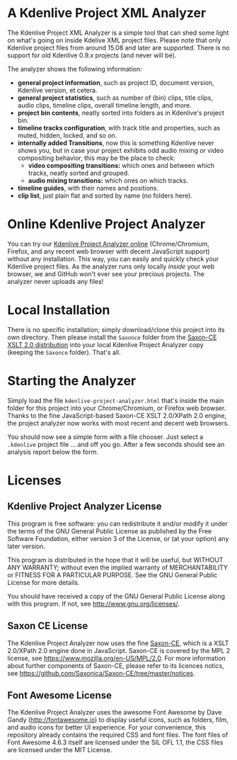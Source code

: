 # A Kdenlive Project XML Analyzer

The Kdenlive Project XML Analyzer is a simple tool that can shed some light on what's going on inside
Kdelive XML project files. Please note that only Kdenlive project files from around 15.08 and later are supported. There is no support for old Kdenlive 0.9.x projects (and never will be).

The analyzer shows the following information:
- **general project information**, such as project ID, document version, Kdenlive version, et cetera.
- **general project statistics**, such as number of (bin) clips, title clips, audio clips, timeline clips, overall timeline length, and more.
- **project bin contents**, neatly sorted into folders as in Kdenlive's project bin.
- **timeline tracks configuration**, with track title and properties, such as muted, hidden, locked, and so on.
- **internally added Transitions**, now this is something Kdenlive never shows you,
  but in case your project exhibits odd audio mixing or video compositing behavior, this may be the place to check:
  - **video compositing transitions:** which ones and between which tracks, neatly sorted and grouped.
  - **audio mixing transitions:** which ones on which tracks.
- **timeline guides**, with their names and positions.
- **clip list**, just plain flat and sorted by name (no folders here).

# Online Kdenlive Project Analyzer

You can try our [Kdenlive Project Analyzer online](https://thediveo.github.io/kdenlive-project-analyzer/kdenlive-project-analyzer.html)
(Chrome/Chromium, Firefox, and any recent web browser with decent JavaScript support) without any installation.
This way, you can easily and quickly check your Kdenlive project files. As the analyzer runs only locally *inside*
your web browser, we and GitHub won't ever see your precious projects. The analyzer never uploads any files!

# Local Installation

There is no specific installation; simply download/clone this project into its own directory. Then please install
the `Saxonce` folder from the [Saxon-CE XSLT 2.0 distribution](http://www.saxonica.com/ce/index.xml) into your local Kdenlive Project Analyzer copy (keeping the `Saxonce` folder). That's all.

# Starting the Analyzer

Simply load the file `kdenlive-project-analyzer.html` that's inside the main folder for this project
into your Chrome/Chromium, or Firefox web browser. Thanks to the fine JavaScript-based Saxon-CE XSLT 2.0/XPath 2.0 engine, the
project analyzer now works with most recent and decent web browsers.

You should now see a simple form with a file chooser. Just select a `.kdenlive` project file ...
and off you go. After a few seconds should see an analysis report below the form.

# Licenses

## Kdenlive Project Analyzer License

This program is free software: you can redistribute it and/or modify
it under the terms of the GNU General Public License as published by
the Free Software Foundation, either version 3 of the License, or
(at your option) any later version.

This program is distributed in the hope that it will be useful,
but WITHOUT ANY WARRANTY; without even the implied warranty of
MERCHANTABILITY or FITNESS FOR A PARTICULAR PURPOSE.  See the
GNU General Public License for more details.

You should have received a copy of the GNU General Public License
along with this program. If not, see <http://www.gnu.org/licenses/>.

## Saxon CE License

The Kdenlive Project Analyzer now uses the fine [Saxon-CE](http://www.saxonica.com/ce/index.xml),
which is a XSLT 2.0/XPath 2.0 engine done in JavaScript. Saxon-CE is covered by the MPL 2 license,
see <https://www.mozilla.org/en-US/MPL/2.0>. For more information about further components of
Saxon-CE, please refer to its licences notics, see <https://github.com/Saxonica/Saxon-CE/tree/master/notices>.

## Font Awesome License

The Kdenlive Project Analyzer uses the awesome Font Awesome by Dave Gandy (http://fontawesome.io) to display
useful icons, such as folders, film, and audio icons for better UI experience. For your convenience,
this repository already contains the required CSS and font files. The font files of Font Awesome 4.6.3 itself are licensed
under the SIL OFL 1.1, the CSS files are licensed under the MIT License.
